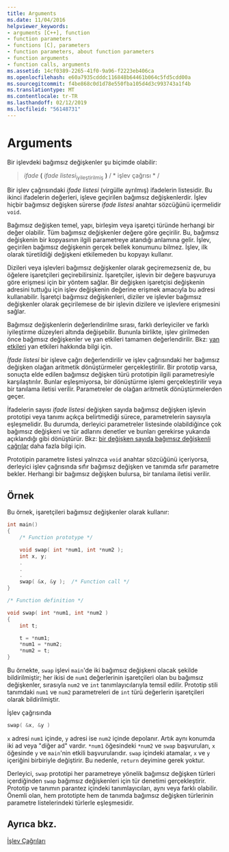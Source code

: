 ```yaml
---
title: Arguments
ms.date: 11/04/2016
helpviewer_keywords:
- arguments [C++], function
- function parameters
- functions [C], parameters
- function parameters, about function parameters
- function arguments
- function calls, arguments
ms.assetid: 14cf0389-2265-41f0-9a96-f2223eb406ca
ms.openlocfilehash: e60a7935cdddc116848b64461b064c5fd5cdd00a
ms.sourcegitcommit: f4be868c0d1d78e550fba105d4d3c993743a1f4b
ms.translationtype: MT
ms.contentlocale: tr-TR
ms.lasthandoff: 02/12/2019
ms.locfileid: "56148731"
---
```

# <a name="arguments"></a>Arguments

Bir işlevdeki bağımsız değişkenler şu biçimde olabilir:

> *ifade* **(** *ifade listesi*<SUB>iyileştirilmiş</SUB> **)** / * işlev çağrısı * /

Bir işlev çağrısındaki *ifade listesi* (virgülle ayrılmış) ifadelerin listesidir. Bu ikinci ifadelerin değerleri, işleve geçirilen bağımsız değişkenlerdir. İşlev hiçbir bağımsız değişken sürerse *ifade listesi* anahtar sözcüğünü içermelidir `void`.

Bağımsız değişken temel, yapı, birleşim veya işaretçi türünde herhangi bir değer olabilir. Tüm bağımsız değişkenler değere göre geçirilir. Bu, bağımsız değişkenin bir kopyasının ilgili parametreye atandığı anlamına gelir. İşlev, geçirilen bağımsız değişkenin gerçek bellek konumunu bilmez. İşlev, ilk olarak türetildiği değişkeni etkilemeden bu kopyayı kullanır.

Dizileri veya işlevleri bağımsız değişkenler olarak geçiremezseniz de, bu öğelere işaretçileri geçirebilirsiniz. İşaretçiler, işlevin bir değere başvuruya göre erişmesi için bir yöntem sağlar. Bir değişken işaretçisi değişkenin adresini tuttuğu için işlev değişkenin değerine erişmek amacıyla bu adresi kullanabilir. İşaretçi bağımsız değişkenleri, diziler ve işlevler bağımsız değişkenler olarak geçirilemese de bir işlevin dizilere ve işlevlere erişmesini sağlar.

Bağımsız değişkenlerin değerlendirilme sırası, farklı derleyiciler ve farklı iyileştirme düzeyleri altında değişebilir. Bununla birlikte, işlev girilmeden önce bağımsız değişkenler ve yan etkileri tamamen değerlendirilir. Bkz: [yan etkileri](../c-language/side-effects.md) yan etkileri hakkında bilgi için.

*İfade listesi* bir işleve çağrı değerlendirilir ve işlev çağrısındaki her bağımsız değişken olağan aritmetik dönüştürmeler gerçekleştirilir. Bir prototip varsa, sonuçta elde edilen bağımsız değişken türü prototipin ilgili parametresiyle karşılaştırılır. Bunlar eşleşmiyorsa, bir dönüştürme işlemi gerçekleştirilir veya bir tanılama iletisi verilir. Parametreler de olağan aritmetik dönüştürmelerden geçer.

İfadelerin sayısı *ifade listesi* değişken sayıda bağımsız değişken işlevin prototipi veya tanımı açıkça belirtmediği sürece, parametrelerin sayısıyla eşleşmelidir. Bu durumda, derleyici parametreler listesinde olabildiğince çok bağımsız değişkeni ve tür adlarını denetler ve bunları gerekirse yukarıda açıklandığı gibi dönüştürür. Bkz: [bir değişken sayıda bağımsız değişkenli çağrılar](../c-language/calls-with-a-variable-number-of-arguments.md) daha fazla bilgi için.

Prototipin parametre listesi yalnızca `void` anahtar sözcüğünü içeriyorsa, derleyici işlev çağrısında sıfır bağımsız değişken ve tanımda sıfır parametre bekler. Herhangi bir bağımsız değişken bulursa, bir tanılama iletisi verilir.

## <a name="example"></a>Örnek

Bu örnek, işaretçileri bağımsız değişkenler olarak kullanır:

```C
int main()
{
    /* Function prototype */

    void swap( int *num1, int *num2 );
    int x, y;
    .
    .
    .
    swap( &x, &y );  /* Function call */
}

/* Function definition */

void swap( int *num1, int *num2 )
{
    int t;

    t = *num1;
    *num1 = *num2;
    *num2 = t;
}
```

Bu örnekte, `swap` işlevi `main`'de iki bağımsız değişkeni olacak şekilde bildirilmiştir; her ikisi de `num1` değerlerinin işaretçileri olan bu bağımsız değişkenler, sırasıyla `num2` ve `int` tanımlayıcılarıyla temsil edilir. Prototip stili tanımdaki `num1` ve `num2` parametreleri de `int` türü değerlerin işaretçileri olarak bildirilmiştir.

İşlev çağrısında

```C
swap( &x, &y )
```


  `x` adresi `num1` içinde, `y` adresi ise `num2` içinde depolanır. Artık aynı konumda iki ad veya "diğer ad" vardır. 
  `*num1` öğesindeki `*num2` ve `swap` başvuruları, `x` öğesinde `y` ve `main`'nin etkili başvurularıdır. 
  `swap` içindeki atamalar, `x` ve `y` içeriğini birbiriyle değiştirir. Bu nedenle, `return` deyimine gerek yoktur.

Derleyici, `swap` prototipi her parametreye yönelik bağımsız değişken türleri içerdiğinden `swap` bağımsız değişkenleri için tür denetimi gerçekleştirir. Prototip ve tanımın parantez içindeki tanımlayıcıları, aynı veya farklı olabilir. Önemli olan, hem prototipte hem de tanımda bağımsız değişken türlerinin parametre listelerindeki türlerle eşleşmesidir.

## <a name="see-also"></a>Ayrıca bkz.

[İşlev Çağrıları](../c-language/function-calls.md)
